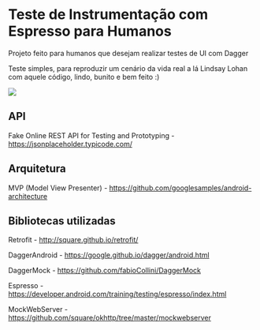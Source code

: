 # Teste de Instrumentação com Espresso para Humanos

Projeto feito para humanos que desejam realizar testes de UI com Dagger

Teste simples, para reproduzir um cenário da vida real a lá Lindsay Lohan com aquele código, lindo, bunito e bem feito :)

<img src="https://media.giphy.com/media/tHe1Yj4WkIw5G/giphy.gif"/>

## API ##

Fake Online REST API for Testing and Prototyping - https://jsonplaceholder.typicode.com/

## Arquitetura ##

MVP (Model View Presenter) - https://github.com/googlesamples/android-architecture

## Bibliotecas utilizadas ##

Retrofit - http://square.github.io/retrofit/

DaggerAndroid - https://google.github.io/dagger/android.html

DaggerMock - https://github.com/fabioCollini/DaggerMock

Espresso - https://developer.android.com/training/testing/espresso/index.html

MockWebServer - https://github.com/square/okhttp/tree/master/mockwebserver
